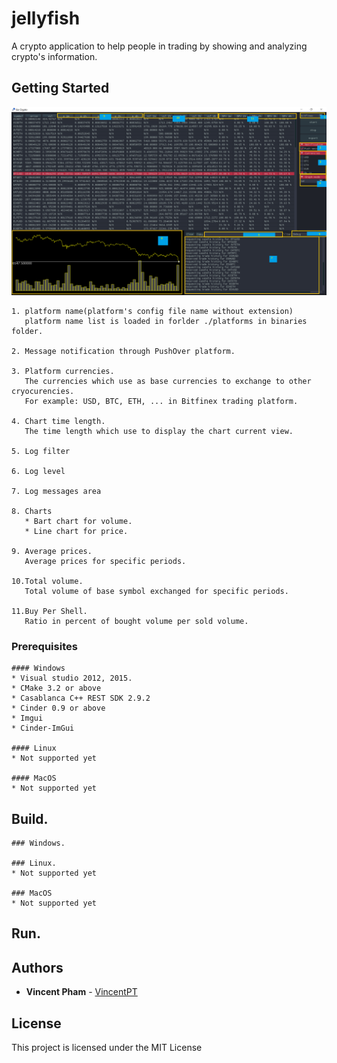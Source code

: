 # jellyfish
A crypto application to help people in trading by showing and analyzing crypto's information.

## Getting Started
![Application screen](/docs/GoCrypto-with-marks.PNG)

    1. platform name(platform's config file name without extension)
       platform name list is loaded in forlder ./platforms in binaries folder.
       
    2. Message notification through PushOver platform.
    
    3. Platform currencies.
       The currencies which use as base currencies to exchange to other cryocurencies.
       For example: USD, BTC, ETH, ... in Bitfinex trading platform.
       
    4. Chart time length.
       The time length which use to display the chart current view.
       
    5. Log filter
    
    6. Log level
    
    7. Log messages area
    
    8. Charts
       * Bart chart for volume.
       * Line chart for price.
       
    9. Average prices.
       Average prices for specific periods.
       
    10.Total volume.
       Total volume of base symbol exchanged for specific periods.
       
    11.Buy Per Shell.
       Ratio in percent of bought volume per sold volume.
       
### Prerequisites
    #### Windows
    * Visual studio 2012, 2015. 
    * CMake 3.2 or above
    * Casablanca C++ REST SDK 2.9.2
    * Cinder 0.9 or above
    * Imgui
    * Cinder-ImGui
    
    #### Linux
    * Not supported yet
    
    #### MacOS
    * Not supported yet

## Build.
    ### Windows.
    
    ### Linux.
    * Not supported yet
    
    ### MacOS
    * Not supported yet
## Run.
    

## Authors
* **Vincent Pham** - [VincentPT](https://github.com/VincentPT)

## License
This project is licensed under the MIT License 
